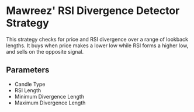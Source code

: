# Mawreez' RSI Divergence Detector Strategy

This strategy checks for price and RSI divergence over a range of lookback lengths. It buys when price makes a lower low while RSI forms a higher low, and sells on the opposite signal.

## Parameters
- Candle Type
- RSI Length
- Minimum Divergence Length
- Maximum Divergence Length
